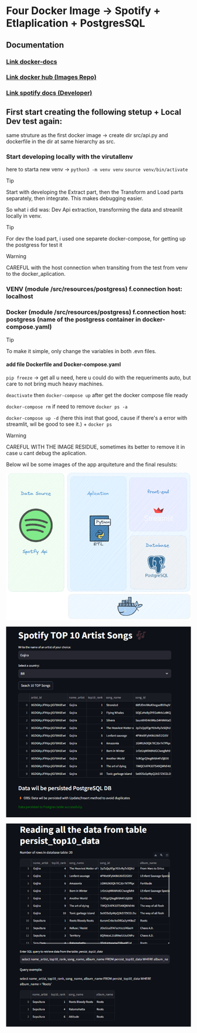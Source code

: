 # Four Docker Image -> Spotify + Etlaplication + PostgresSQL

## Documentation

### [Link __docker-docs__  ](https://docs.docker.com/reference/cli/docker/container/run/)

### [Link __docker hub__  (Images Repo)](https://hub.docker.com)

### [Link __spotify docs__  (Developer)](https://developer.spotify.com/documentation/web-api/tutorials/getting-started)

## First start creating the following stetup + Local Dev test again:
same struture as the first docker image -> create dir src/api.py and dockerfile in the dir at same hierarchy as src.

### Start developing locally with the virutallenv

here to starta new venv -> `python3 -m venv venv`
`source venv/bin/activate`

> [!Tip]
> Start with developing the Extract part, then the Transform and Load parts separately, then integrate. This makes debugging easier.

So what i did was: Dev Api extraction, transforming the data and streanlit locally in venv.

> [!Tip]
> For dev the load part, i used one separete docker-compose, for getting up the postgress for test it

> [!WARNING]
> CAREFUL with the host connection when transiting from the test from venv to the docker_aplication.

### VENV  (module /src/resources/postgress) f.connection host: localhost
### Docker (module /src/resources/postgress) f.connection host: postgress (name of the postgress container in docker-compose.yaml)

> [!Tip]
> To make it simple, only change the variables in both .evn files.

#### add file Dockerfile and Docker-compose.yaml

`pip freeze` -> get all u need, here u could do with the requeriments auto, but care to not bring much heavy machines.

`deactivate` then `docker-compose up` after get the docker compose file ready

`docker-compose rm` if need to remove `docker ps -a`

`docker-compose up -d` (here this inst that good, cause if there's a error with streamlit, wil be good to see it.) +
`docker ps`

> [!WARNING]
> CAREFUL WITH THE IMAGE RESIDUE, sometimes its better to remove it in case u cant debug the aplication.


Below wil be some images of the app arquiteture and the final resulsts:


![Resume-draw](https://github.com/Gabriel-Philot/docker_studies/blob/main/build_images/spotify_aplication_image/src/resources/imgs/fluxo.png)

![result1](https://github.com/Gabriel-Philot/docker_studies/blob/main/build_images/spotify_aplication_image/src/resources/imgs/01_flux.png)

![result2](https://github.com/Gabriel-Philot/docker_studies/blob/main/build_images/spotify_aplication_image/src/resources/imgs/02_flux.png)
